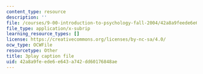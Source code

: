 ```yaml
---
content_type: resource
description: ''
file: /courses/9-00-introduction-to-psychology-fall-2004/42a8a9feede6e643a742dd60176848ae_10507.srt
file_type: application/x-subrip
learning_resource_types: []
license: https://creativecommons.org/licenses/by-nc-sa/4.0/
ocw_type: OCWFile
resourcetype: Other
title: 3play caption file
uid: 42a8a9fe-ede6-e643-a742-dd60176848ae
---
```

